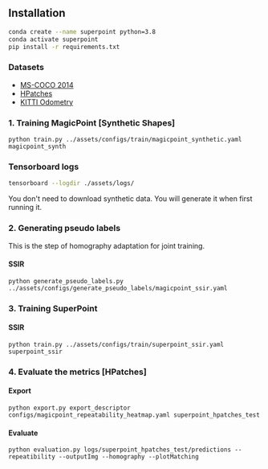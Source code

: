 ## Installation
```bash
conda create --name superpoint python=3.8
conda activate superpoint
pip install -r requirements.txt
```

### Datasets

- [MS-COCO 2014 ](http://cocodataset.org/#download)
- [HPatches](http://icvl.ee.ic.ac.uk/vbalnt/hpatches/hpatches-sequences-release.tar.gz)
- [KITTI Odometry](http://www.cvlibs.net/download.php?file=raw_data_downloader.zip)


### 1. Training MagicPoint [Synthetic Shapes]
```python train.py ../assets/configs/train/magicpoint_synthetic.yaml magicpoint_synth```

### Tensorboard logs
```bash
tensorboard --logdir ./assets/logs/
```

You don't need to download synthetic data. You will generate it when first running it.

### 2. Generating pseudo labels
This is the step of homography adaptation for joint training.

#### SSIR
```python generate_pseudo_labels.py ../assets/configs/generate_pseudo_labels/magicpoint_ssir.yaml```

### 3. Training SuperPoint

#### SSIR
```python train.py ../assets/configs/train/superpoint_ssir.yaml superpoint_ssir```

### 4. Evaluate the metrics [HPatches]

#### Export

```python export.py export_descriptor  configs/magicpoint_repeatability_heatmap.yaml superpoint_hpatches_test```

#### Evaluate

```python evaluation.py logs/superpoint_hpatches_test/predictions --repeatibility --outputImg --homography --plotMatching```

